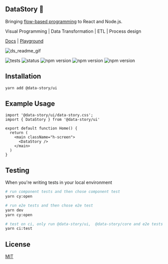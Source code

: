 ## DataStory :dizzy:

Bringing [flow-based programming](http://en.wikipedia.org/wiki/Flow-based_programming) to React and Node.js.

Visual Programming | Data Transformation | ETL | Process design

<a href="https://datastory.dev/docs" target="_blank">Docs</a>
| <a href="https://datastory.dev/playground" target="_blank">Playground</a>

![ds_readme_gif](https://user-images.githubusercontent.com/3457668/229267838-b8dcc5cc-9639-4f95-962b-48eae8250d4e.gif)


![tests](https://github.com/ajthinking/data-story/actions/workflows/test.yml/badge.svg)
![status](https://img.shields.io/badge/status-unstable-yellow)
![npm version](https://img.shields.io/npm/v/@data-story/core?label=core&color=green)
![npm version](https://img.shields.io/npm/v/@data-story/ui?label=ui&color=green)
![npm version](https://img.shields.io/npm/v/@data-story/nodejs?label=nodejs&color=green)


## Installation
```bash
yarn add @data-story/ui
```

## Example Usage
```tsx
import '@data-story/ui/data-story.css';
import { DataStory } from '@data-story/ui'

export default function Home() {
  return (
    <main className="h-screen">
      <DataStory />
    </main>
  )
}
```

## Testing
When you're writing tests in your local environment

```bash 
# run component tests and then chose component test
yarn cy:open

# run e2e tests and then chose e2e test
yarn dev
yarn cy:open

# test on ci, only run @data-story/ui,  @data-story/core and e2e tests
yarn ci:test
```

## License
[MIT](https://opensource.org/licenses/MIT)
